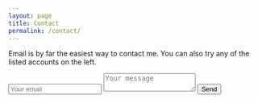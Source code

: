 ```yaml
---
layout: page
title: Contact
permalink: /contact/
---
```


Email is by far the easiest way to contact me. You can also try any of the listed accounts on the left. 

<form method="POST" action="http://formspree.io/brett.israelsen@colorado.edu">
  <input type="email" name="email" placeholder="Your email">
  <textarea name="message" placeholder="Your message"></textarea>
  <button type="submit">Send</button>
</form>

